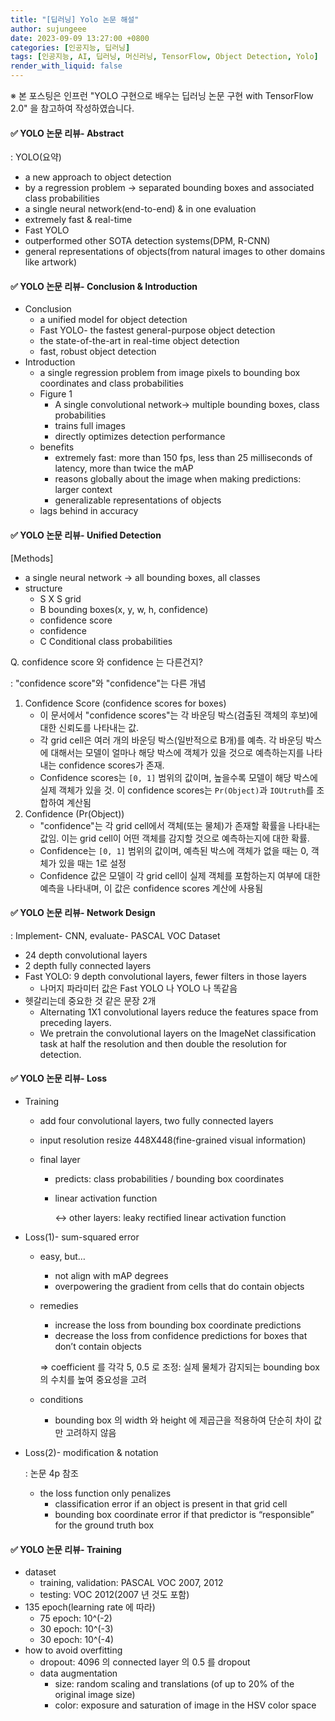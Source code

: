 ```yaml
---
title: "[딥러닝] Yolo 논문 해설"
author: sujungeee
date: 2023-09-09 13:27:00 +0800
categories: [인공지능, 딥러닝]
tags: [인공지능, AI, 딥러닝, 머신러닝, TensorFlow, Object Detection, Yolo]
render_with_liquid: false
---
```




※ 본 포스팅은 인프런 "YOLO 구현으로 배우는 딥러닝 논문 구현 with TensorFlow 2.0" 을 참고하여 작성하였습니다.



#### ✅  YOLO 논문 리뷰- Abstract

: YOLO(요약)

- a new approach to object detection
- by a regression problem → separated bounding boxes and associated class probabilities
- a single neural network(end-to-end) & in one evaluation
- extremely fast & real-time
- Fast YOLO
- outperformed other SOTA detection systems(DPM, R-CNN)
- general representations of objects(from natural images to other domains like artwork)



#### ✅  YOLO 논문 리뷰- Conclusion & Introduction

- Conclusion
  - a unified model for object detection
  - Fast YOLO- the fastest general-purpose object detection
  - the state-of-the-art in real-time object detection
  - fast, robust object detection
- Introduction
  - a single regression problem from image pixels to bounding box coordinates and class probabilities
  - Figure 1
    - A single convolutional network→ multiple bounding boxes, class probabilities
    - trains full images
    - directly optimizes detection performance
  - benefits
    - extremely fast: more than 150 fps, less than 25 milliseconds of latency, more than twice the mAP
    - reasons globally about the image when making predictions: larger context
    - generalizable representations of objects
  - lags behind in accuracy



#### ✅  YOLO 논문 리뷰- Unified Detection

[Methods]

- a single neural network → all bounding boxes, all classes
- structure
  - S X S grid
  - B bounding boxes(x, y, w, h, confidence)
  - confidence score
  - confidence
  - C Conditional class probabilities

Q. confidence score 와 confidence 는 다른건지?

: "confidence score"와 "confidence"는 다른 개념

1. Confidence Score (confidence scores for boxes)
   - 이 문서에서 "confidence scores"는 각 바운딩 박스(검출된 객체의 후보)에 대한 신뢰도를 나타내는 값.
   - 각 grid cell은 여러 개의 바운딩 박스(일반적으로 B개)를 예측. 각 바운딩 박스에 대해서는 모델이 얼마나 해당 박스에 객체가 있을 것으로 예측하는지를 나타내는 confidence scores가 존재.
   - Confidence scores는 `[0, 1]` 범위의 값이며, 높을수록 모델이 해당 박스에 실제 객체가 있을 것. 이 confidence scores는 `Pr(Object)`과 `IOUtruth`를 조합하여 계산됨
2. Confidence (Pr(Object))
   - "confidence"는 각 grid cell에서 객체(또는 물체)가 존재할 확률을 나타내는 값임. 이는 grid cell이 어떤 객체를 감지할 것으로 예측하는지에 대한 확률.
   - Confidence는 `[0, 1]` 범위의 값이며, 예측된 박스에 객체가 없을 때는 0, 객체가 있을 때는 1로 설정
   - Confidence 값은 모델이 각 grid cell이 실제 객체를 포함하는지 여부에 대한 예측을 나타내며, 이 값은 confidence scores 계산에 사용됨



#### ✅  YOLO 논문 리뷰- Network Design

: Implement- CNN, evaluate- PASCAL VOC Dataset

- 24 depth convolutional layers
- 2 depth fully connected layers
- Fast YOLO: 9 depth convolutional layers, fewer filters in those layers
  - 나머지 파라미터 값은 Fast YOLO 나 YOLO 나 똑같음
- 헷갈리는데 중요한 것 같은 문장 2개
  - Alternating 1X1 convolutional layers reduce the features space from preceding layers.
  - We pretrain the convolutional layers on the ImageNet classification task at half the resolution and then double the resolution for detection.



#### ✅  YOLO 논문 리뷰- Loss

- Training

  - add four convolutional layers, two fully connected layers

  - input resolution resize 448X448(fine-grained visual information)

  - final layer

    - predicts: class probabilities / bounding box coordinates

    - linear activation function

      ↔ other layers: leaky rectified linear activation function

- Loss(1)- sum-squared error

  - easy, but…

    - not align with mAP degrees
    - overpowering the gradient from cells that do contain objects

  - remedies

    - increase the loss from bounding box coordinate predictions
    - decrease the loss from confidence predictions for boxes that don’t contain objects

    ⇒ coefficient 를 각각 5, 0.5 로 조정: 실제 물체가 감지되는 bounding box 의 수치를 높여 중요성을 고려

  - conditions

    - bounding box 의 width 와 height 에 제곱근을 적용하여 단순히 차이 값만 고려하지 않음

- Loss(2)- modification & notation

  : 논문 4p 참조

  - the loss function only penalizes
    - classification error if an object is present in that grid cell
    - bounding box coordinate error if that predictor is “responsible” for the ground truth box



#### ✅  YOLO 논문 리뷰- Training

- dataset
  - training, validation: PASCAL VOC 2007, 2012
  - testing: VOC 2012(2007 년 것도 포함)
- 135 epoch(learning rate 에 따라)
  - 75 epoch: 10^(-2)
  - 30 epoch: 10^(-3)
  - 30 epoch: 10^(-4)
- how to avoid overfitting
  - dropout: 4096 의 connected layer 의 0.5 를 dropout
  - data augmentation
    - size: random scaling and translations (of up to 20% of the original image size)
    - color: exposure and saturation of image in the HSV color space
